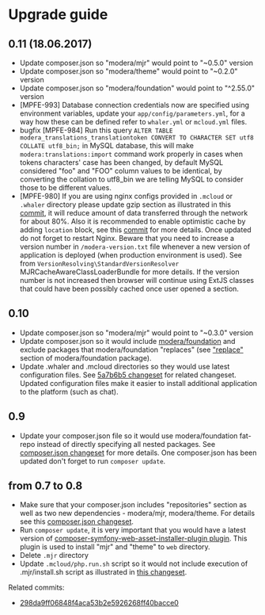 # Upgrade guide

## 0.11 (18.06.2017)

* Update composer.json so "modera/mjr" would point to "~0.5.0" version
* Update composer.json so "modera/theme" would point to "~0.2.0" version
* Update composer.json so "modera/foundation" would point to "^2.55.0" version
* [MPFE-993] Database connection credentials now are specified using environment variables, update your `app/config/parameters.yml`,
for a way how these can be defined refer to `whaler.yml` or `mcloud.yml` files.
* bugfix [MPFE-984] Run this query `ALTER TABLE modera_translations_translationtoken CONVERT TO CHARACTER SET utf8 COLLATE utf8_bin;` 
  in MySQL database, this will make `modera:translations:import` command work properly in cases when tokens characters' case has 
  been changed, by default MySQL considered "foo" and "FOO" column values to be identical, by converting the collation to utf8_bin we
  are telling MySQL to consider those to be different values.
* [MPFE-980] If you are using nginx configs provided in `.mcloud` or `.whaler` directory please update gzip section as 
illustrated in this [commit](https://github.com/modera/foundation-standard/commit/d521dd0701ec8784be075e00ef7778ade1707dd5), 
it will reduce amount of data transferred through the network for about 80%. Also it is recommended to enable optimistic 
cache by adding `location` block, see this [commit](https://github.com/modera/foundation-standard/commit/36b8068c477ed9b1e2ca826b7b3fb8aab5f6a412) 
for more details. Once updated do not forget to restart Nginx. Beware that you need to increase a version number in `/modera-version.txt` 
file whenever a new version of application is deployed (when production environment is used). See 
from `VersionResolving\StandardVersionResolver` MJRCacheAwareClassLoaderBundle for more details. If the version number is not
increased then browser will continue using ExtJS classes that could have been possibly cached once user opened a section.

## 0.10

* Update composer.json so "modera/mjr" would point to "~0.3.0" version
* Update composer.json so it would include [modera/foundation](https://github.com/modera/foundation) and exclude
 packages that modera/foundation "replaces" (see ["replace"](https://github.com/modera/foundation/blob/master/composer.json#L34) 
 section of modera/foundation package).
* Update .whaler and .mcloud directories so they would use latest configuration files. See 
[5a7b6b5 changeset](https://github.com/modera/foundation-standard/commit/0a20324cb480dc7b18f6727ea9779a75177ce388) for 
related changeset. Updated configuration files make it easier to install additional application to the platform (such as chat).

## 0.9

* Update your composer.json file so it would use modera/foundation fat-repo instead of directly specifying all nested
packages. See [composer.json changeset](https://github.com/modera/foundation-standard/commit/52db17a084bf1a0461e47a98dd7353178c4ccbc7#diff-b5d0ee8c97c7abd7e3fa29b9a27d1780) for more details.
One composer.json has been updated don't forget to run `composer update`.

## from 0.7 to 0.8

* Make sure that your composer.json includes "repositories" section
as well as two new dependencies - modera/mjr, modera/theme. For details see this 
[composer.json changeset](https://github.com/modera/foundation-standard/commit/298da9ff06848f4aca53b2e5926268ff40bacce0#diff-b5d0ee8c97c7abd7e3fa29b9a27d1780).
* Run `composer update`, it is very important that you would have a latest version of
[composer-symfony-web-asset-installer-plugin plugin](https://github.com/modera/composer-symfony-web-asset-installer-plugin). This
plugin is used to install "mjr" and "theme" to `web` directory.
* Delete `.mjr` directory
* Update `.mcloud/php.run.sh` script so it would not include execution of .mjr/install.sh script as illustrated
in [this changeset](https://github.com/modera/foundation-standard/commit/298da9ff06848f4aca53b2e5926268ff40bacce0#diff-1679d624c11b6620fada67b70579887b).

Related commits:
* [298da9ff06848f4aca53b2e5926268ff40bacce0](https://github.com/modera/foundation-standard/commit/298da9ff06848f4aca53b2e5926268ff40bacce0)